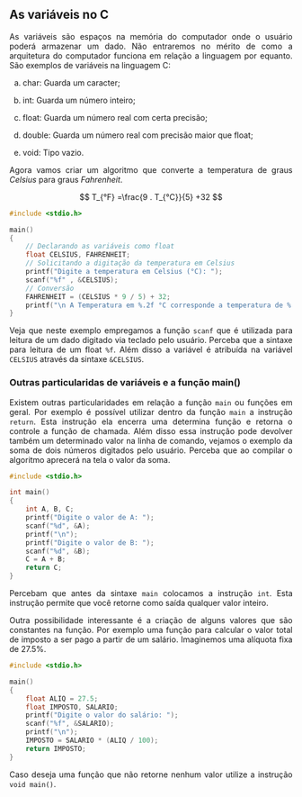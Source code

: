 <script src='https://cdnjs.cloudflare.com/ajax/libs/mathjax/2.7.4/MathJax.js?config=default'></script>

## As variáveis no C

<p align="justify">As variáveis são espaços na memória do computador onde o usuário poderá armazenar um dado. Não entraremos no mérito de como a arquitetura do computador funciona em relação a linguagem por equanto. São exemplos de variáveis na linguagem C:</p>

<ol type="a">
<li><p align="justify">char: Guarda um caracter;</p></li>
<li><p align="justify">int: Guarda um número inteiro;</p></li>
<li><p align="justify">float: Guarda um número real com certa precisão;</p></li>
<li><p align="justify">double: Guarda um número real com precisão maior que float;</p></li>
<li><p align="justify">void: Tipo vazio.</p></li>
</ol>

<p align="justify">Agora vamos criar um algoritmo que converte a temperatura de graus <i>Celsius</i> para graus <i>Fahrenheit</i>.</p>

$$ T_{°F} =\frac{9 . T_{°C}}{5} +32 $$

```C
#include <stdio.h>

main()
{
    // Declarando as variáveis como float
    float CELSIUS, FAHRENHEIT;
    // Solicitando a digitação da temperatura em Celsius
    printf("Digite a temperatura em Celsius (°C): ");
    scanf("%f" , &CELSIUS);
    // Conversão
    FAHRENHEIT = (CELSIUS * 9 / 5) + 32;
    printf("\n A Temperatura em %.2f °C corresponde a temperatura de %.2f °F\n", CELSIUS, FAHRENHEIT);
}
```

<p align="justify">Veja que neste exemplo empregamos a função <code>scanf</code> que é utilizada para leitura de um dado digitado via teclado pelo usuário. Perceba que a sintaxe para leitura de um float <code>%f</code>. Além disso a variável é atribuída na variável <code>CELSIUS</code> através da sintaxe <code>&CELSIUS</code>.</p>

### Outras particularidas de variáveis e a função main()

<p align="justify">Existem outras particularidades em relação a função <code>main</code> ou funções em geral. Por exemplo é possível utilizar dentro da função <code>main</code> a instrução <code>return</code>. Esta instrução ela encerra uma determina função e retorna o controle a função de chamada. Além disso essa instrução pode devolver também um determinado valor na linha de comando, vejamos o exemplo da soma de dois números digitados pelo usuário. Perceba que ao compilar o algoritmo aprecerá na tela o valor da soma.</p>

```C
#include <stdio.h>

int main()
{
    int A, B, C;
    printf("Digite o valor de A: ");
    scanf("%d", &A);
    printf("\n");
    printf("Digite o valor de B: ");
    scanf("%d", &B);
    C = A + B;
    return C;
}
```
<p align="justify">Percebam que antes da sintaxe <code>main</code> colocamos a instrução <code>int</code>. Esta instrução permite que você retorne como saída qualquer valor inteiro.</p>

<p align="justify">Outra possibilidade interessante é a criação de alguns valores que são constantes na função. Por exemplo uma função para calcular o valor total de imposto a ser pago a partir de um salário. Imaginemos uma alíquota fixa de 27.5%.</p>

```C
#include <stdio.h>

main()
{
    float ALIQ = 27.5;
    float IMPOSTO, SALARIO;
    printf("Digite o valor do salário: ");
    scanf("%f", &SALARIO);
    printf("\n");
    IMPOSTO = SALARIO * (ALIQ / 100);
    return IMPOSTO;
}
```
<p align="justify">Caso deseja uma função que não retorne nenhum valor utilize a instrução <code>void main()</code>.</p>

